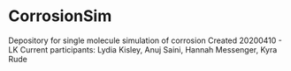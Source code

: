 # CorrosionSim
Depository for single molecule simulation of corrosion
Created 20200410 - LK
Current participants: Lydia Kisley, Anuj Saini, Hannah Messenger, Kyra Rude

